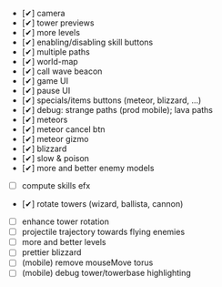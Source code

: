 -   [✔] camera
-   [✔] tower previews
-   [✔] more levels
-   [✔] enabling/disabling skill buttons
-   [✔] multiple paths
-   [✔] world-map
-   [✔] call wave beacon
-   [✔] game UI
-   [✔] pause UI
-   [✔] specials/items buttons (meteor, blizzard, ...)
-   [✔] debug: strange paths (prod mobile); lava paths
-   [✔] meteors
-   [✔] meteor cancel btn
-   [✔] meteor gizmo
-   [✔] blizzard
-   [✔] slow & poison
-   [✔] more and better enemy models
-   [ ] compute skills efx
-   [✔] rotate towers (wizard, ballista, cannon)
-   [ ] enhance tower rotation
-   [ ] projectile trajectory towards flying enemies
-   [ ] more and better levels
-   [ ] prettier blizzard
-   [ ] (mobile) remove mouseMove torus
-   [ ] (mobile) debug tower/towerbase highlighting
